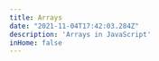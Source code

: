 ```yaml
---
title: Arrays
date: "2021-11-04T17:42:03.284Z"
description: 'Arrays in JavaScript'
inHome: false
---
```


